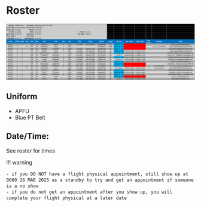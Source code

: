 # Roster

![alt text](unnamed.png)

## Uniform

- APFU
- Blue PT Belt

## Date/Time: 

See roster for times

!!! warning

    - if you DO NOT have a flight physical appointment, still show up at 0600 26 MAR 2025 as a standby to try and get an appointment if someone is a no show
    - if you do not get an appointment after you show up, you will complete your flight physical at a later date

